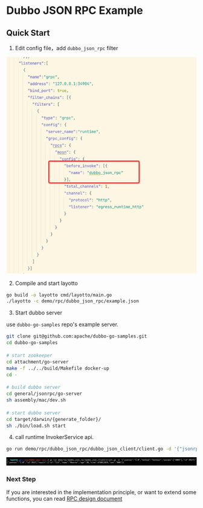 # Dubbo JSON RPC Example

## Quick Start
1. Edit config file，add `dubbo_json_rpc` filter

![jsonrpc.jpg](../../../..//img/rpc/jsonrpc.jpg)

2. Compile and start layotto
```sh
go build -o layotto cmd/layotto/main.go
./layotto -c demo/rpc/dubbo_json_rpc/example.json
```

3. Start dubbo server

use `dubbo-go-samples` repo's example server.

```sh
git clone git@github.com:apache/dubbo-go-samples.git
cd dubbo-go-samples

# start zookeeper
cd attachment/go-server
make -f ../../build/Makefile docker-up 
cd -

# build dubbo server
cd general/jsonrpc/go-server
sh assembly/mac/dev.sh

# start dubbo server
cd target/darwin/{generate_folder}/
sh ./bin/load.sh start
```

4. call runtime InvokerService api.
```sh
go run demo/rpc/dubbo_json_rpc/dubbo_json_client/client.go -d '{"jsonrpc":"2.0","method":"GetUser","params":["A003"],"id":9527}'
```

![jsonrpc.jpg](../../../..//img/rpc/jsonrpcresult.jpg)

### Next Step

If you are interested in the implementation principle, or want to extend some functions, you can read [RPC design document](../../design/rpc/rpc-design-doc.md)

